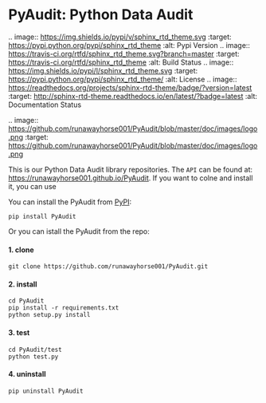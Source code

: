 # PyAudit: Python Data Audit 

.. image:: https://img.shields.io/pypi/v/sphinx_rtd_theme.svg
   :target: https://pypi.python.org/pypi/sphinx_rtd_theme
   :alt: Pypi Version 
.. image:: https://travis-ci.org/rtfd/sphinx_rtd_theme.svg?branch=master
   :target: https://travis-ci.org/rtfd/sphinx_rtd_theme
   :alt: Build Status
.. image:: https://img.shields.io/pypi/l/sphinx_rtd_theme.svg
   :target: https://pypi.python.org/pypi/sphinx_rtd_theme/
   :alt: License
.. image:: https://readthedocs.org/projects/sphinx-rtd-theme/badge/?version=latest
   :target: http://sphinx-rtd-theme.readthedocs.io/en/latest/?badge=latest
   :alt: Documentation Status

.. image:: https://github.com/runawayhorse001/PyAudit/blob/master/doc/images/logo.png
   :target: https://github.com/runawayhorse001/PyAudit/blob/master/doc/images/logo.png



This is our Python Data Audit library repositories.
The ``API`` can be found at: https://runawayhorse001.github.io/PyAudit. 
If you want to colne and install it, you can use 

You can install the PyAudit from [PyPI](https://pypi.org/project/PyAudit):

    pip install PyAudit

Or you can istall the PyAudit from the repo:

#### 1. clone

	git clone https://github.com/runawayhorse001/PyAudit.git

#### 2. install 

	cd PyAudit
	pip install -r requirements.txt 
	python setup.py install

#### 3. test 

	cd PyAudit/test
	python test.py

#### 4. uninstall 

	pip uninstall PyAudit
